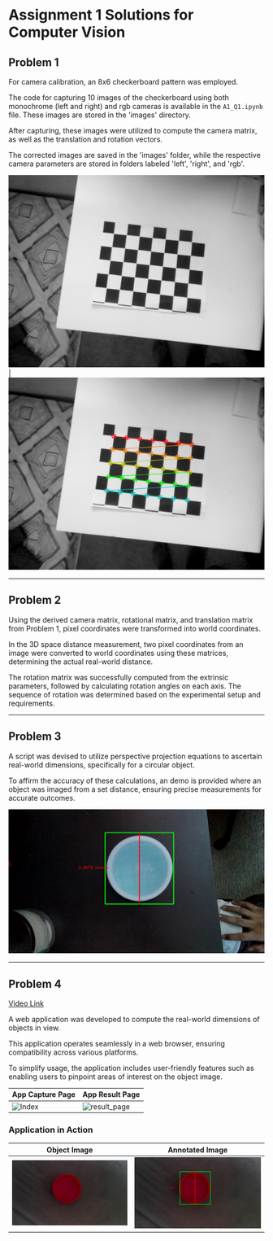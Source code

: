 # Assignment 1 Solutions for Computer Vision

## Problem 1

For camera calibration, an 8x6 checkerboard pattern was employed. 

The code for capturing 10 images of the checkerboard using both monochrome (left and right) and rgb cameras is available in the `A1_Q1.ipynb` file. These images are stored in the 'images' directory.

After capturing, these images were utilized to compute the camera matrix, as well as the translation and rotation vectors.

The corrected images are saved in the 'images' folder, while the respective camera parameters are stored in folders labeled 'left', 'right', and 'rgb'.

![Image 1](images/left/17136538368194.png) | ![Image 2](images/left/17136538368194_corners.png)

---

## Problem 2

Using the derived camera matrix, rotational matrix, and translation matrix from Problem 1, pixel coordinates were transformed into world coordinates.

In the 3D space distance measurement, two pixel coordinates from an image were converted to world coordinates using these matrices, determining the actual real-world distance.

The rotation matrix was successfully computed from the extrinsic parameters, followed by calculating rotation angles on each axis. The sequence of rotation was determined based on the experimental setup and requirements.

---

## Problem 3

A script was devised to utilize perspective projection equations to ascertain real-world dimensions, specifically for a circular object.

To affirm the accuracy of these calculations, an demo is provided where an object was imaged from a set distance, ensuring precise measurements for accurate outcomes.

![Annotated Image](object_image_with_text.png)

---

## Problem 4

[Video Link](https://youtu.be/JIMiq465JRc)

A web application was developed to compute the real-world dimensions of objects in view. 

This application operates seamlessly in a web browser, ensuring compatibility across various platforms.

To simplify usage, the application includes user-friendly features such as enabling users to pinpoint areas of interest on the object image.

| App Capture Page | App Result Page |
|------------------|-----------------|
| <img  alt="Index" src="https://github.com/gkrishnasai16/Computer-Vision-Assignments/assets/39943509/ef54f4d5-3ff2-4378-abe0-9b9ad5a23d3f"> | <img alt="result_page" src="https://github.com/gkrishnasai16/Computer-Vision-Assignments/assets/39943509/5a4d35aa-83a5-487f-9727-86e58e0f3e28">|

### Application in Action

| Object Image | Annotated Image |
|--------------|-----------------|
| ![Object Image](A1_Q4/object_image.png) | ![Annotated Image](A1_Q4/object_image_with_text.png) |
